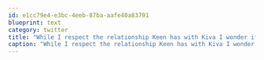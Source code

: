 ```yaml
---
id: e1cc79e4-e3bc-4eeb-87ba-aafe40a83791
blueprint: text
category: twitter
title: "While I respect the relationship Keen has with Kiva I wonder if it would've happened without @TomsShoes"
caption: "While I respect the relationship Keen has with Kiva I wonder if it would've happened without @TomsShoes"
---
```

